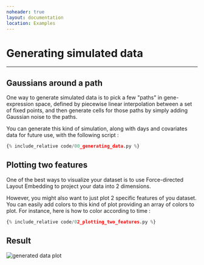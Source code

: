 ```yaml
---
noheader: true
layout: documentation
location: Examples
---
```


# Generating simulated data
---------------------------

## Gaussians around a path ##

One way to generate simulated data is to pick a few "paths" in gene-expression
space, defined by piecewise linear interpolation between a set of fixed points,
and then generate cells for those paths by simply adding Gaussian noise to the
paths.

You can generate this kind of simulation, along with days and covariates data
for future use, with the following script :

```python
{% include_relative code/00_generating_data.py %}

```

 
## Plotting two features ##

One of the best ways to visualize your dataset is to use Force-directed Layout Embedding
to project your data into 2 dimensions.

However, you might also want to just plot 2 specific features of you dataset.
You can easily add colors to this kind of plot providing an array of colors to plot. For instance, here is how to color according to time :

```python
{% include_relative code/02_plotting_two_features.py %}

```

## Result ##

![generated data plot]({{site.baseurl}}/images/generated_pop.png)

